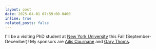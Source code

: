 ```yaml
---
layout: post
date: 2025-04-01 07:59:00-0400
inline: true
related_posts: false
---
```


I'll be a visiting PhD student at [New York University](https://as.nyu.edu/departments/linguistics.html) this Fall (September-December)! My sponsors are [Ailís Cournane](https://wp.nyu.edu/cournane/) and [Gary Thoms](https://sites.google.com/site/garythoms/).
